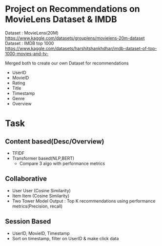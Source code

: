 # Project on Recommendations on MovieLens Dataset & IMDB

Dataset : MovieLens(20M) https://www.kaggle.com/datasets/grouplens/movielens-20m-dataset
Dataset : IMDB top 1000 https://www.kaggle.com/datasets/harshitshankhdhar/imdb-dataset-of-top-1000-movies-and-tv-

Merged both to create our own Dataset for recommendations
- UserID
- MovieID
- Rating
- Title
- Timestamp
- Genre
- Overview

# Task
## Content based(Desc/Overview)
- TFIDF
- Transformer based(NLP,BERT)
   - Compare 3 algo with performance metrics 

## Collaborative 
- User User (Cosine Similarity)
- Item Item (Cosine Similarity)
- Two Tower Model
Output : Top K recommendations using performance metrics(Precision, recall)

## Session Based
- UserID, MovieID, Timestamp 
- Sort on timestamp, filter on UserID & make click data 
   
